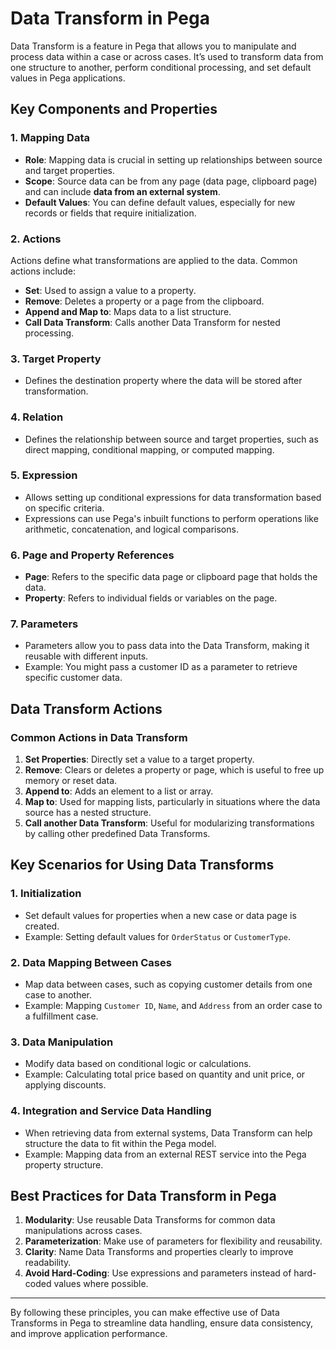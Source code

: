 # Data Transform in Pega

Data Transform is a feature in Pega that allows you to manipulate and process data within a case or across cases. It’s used to transform data from one structure to another, perform conditional processing, and set default values in Pega applications.

## Key Components and Properties

### 1. **Mapping Data**
   - **Role**: Mapping data is crucial in setting up relationships between source and target properties.
   - **Scope**: Source data can be from any page (data page, clipboard page) and can include **data from an external system**.
   - **Default Values**: You can define default values, especially for new records or fields that require initialization.

### 2. **Actions**
   Actions define what transformations are applied to the data. Common actions include:

   - **Set**: Used to assign a value to a property.
   - **Remove**: Deletes a property or a page from the clipboard.
   - **Append and Map to**: Maps data to a list structure.
   - **Call Data Transform**: Calls another Data Transform for nested processing.

### 3. **Target Property**
   - Defines the destination property where the data will be stored after transformation.

### 4. **Relation**
   - Defines the relationship between source and target properties, such as direct mapping, conditional mapping, or computed mapping.

### 5. **Expression**
   - Allows setting up conditional expressions for data transformation based on specific criteria.
   - Expressions can use Pega's inbuilt functions to perform operations like arithmetic, concatenation, and logical comparisons.

### 6. **Page and Property References**
   - **Page**: Refers to the specific data page or clipboard page that holds the data.
   - **Property**: Refers to individual fields or variables on the page.

### 7. **Parameters**
   - Parameters allow you to pass data into the Data Transform, making it reusable with different inputs.
   - Example: You might pass a customer ID as a parameter to retrieve specific customer data.

## Data Transform Actions

### Common Actions in Data Transform

1. **Set Properties**: Directly set a value to a target property.
2. **Remove**: Clears or deletes a property or page, which is useful to free up memory or reset data.
3. **Append to**: Adds an element to a list or array.
4. **Map to**: Used for mapping lists, particularly in situations where the data source has a nested structure.
5. **Call another Data Transform**: Useful for modularizing transformations by calling other predefined Data Transforms.

## Key Scenarios for Using Data Transforms

### 1. **Initialization**
   - Set default values for properties when a new case or data page is created.
   - Example: Setting default values for `OrderStatus` or `CustomerType`.

### 2. **Data Mapping Between Cases**
   - Map data between cases, such as copying customer details from one case to another.
   - Example: Mapping `Customer ID`, `Name`, and `Address` from an order case to a fulfillment case.

### 3. **Data Manipulation**
   - Modify data based on conditional logic or calculations.
   - Example: Calculating total price based on quantity and unit price, or applying discounts.

### 4. **Integration and Service Data Handling**
   - When retrieving data from external systems, Data Transform can help structure the data to fit within the Pega model.
   - Example: Mapping data from an external REST service into the Pega property structure.

## Best Practices for Data Transform in Pega

1. **Modularity**: Use reusable Data Transforms for common data manipulations across cases.
2. **Parameterization**: Make use of parameters for flexibility and reusability.
3. **Clarity**: Name Data Transforms and properties clearly to improve readability.
4. **Avoid Hard-Coding**: Use expressions and parameters instead of hard-coded values where possible.

---

By following these principles, you can make effective use of Data Transforms in Pega to streamline data handling, ensure data consistency, and improve application performance.
